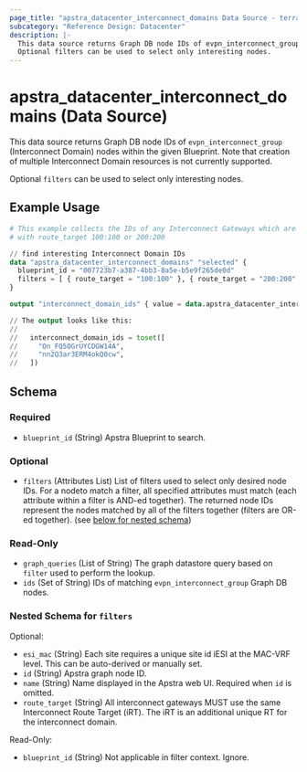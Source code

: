 ```yaml
---
page_title: "apstra_datacenter_interconnect_domains Data Source - terraform-provider-apstra"
subcategory: "Reference Design: Datacenter"
description: |-
  This data source returns Graph DB node IDs of evpn_interconnect_group (Interconnect Domain) nodes within the given Blueprint. Note that creation of multiple Interconnect Domain resources is not currently supported.
  Optional filters can be used to select only interesting nodes.
---
```


# apstra_datacenter_interconnect_domains (Data Source)

This data source returns Graph DB node IDs of `evpn_interconnect_group` (Interconnect Domain) nodes within the given Blueprint. Note that creation of multiple Interconnect Domain resources is not currently supported.

Optional `filters` can be used to select only interesting nodes.


## Example Usage

```terraform
# This example collects the IDs of any Interconnect Gateways which are configured
# with route_target 100:100 or 200:200

// find interesting Interconnect Domain IDs
data "apstra_datacenter_interconnect_domains" "selected" {
  blueprint_id = "007723b7-a387-4bb3-8a5e-b5e9f265de0d"
  filters = [ { route_target = "100:100" }, { route_target = "200:200" } ]
}

output "interconnect_domain_ids" { value = data.apstra_datacenter_interconnect_domains.selected.ids }

// The output looks like this:
//
//   interconnect_domain_ids = toset([
//     "On_FQ5OGrUYCDGW14A",
//     "nn2Q3ar3ERM4okQ0cw",
//   ])
```

<!-- schema generated by tfplugindocs -->
## Schema

### Required

- `blueprint_id` (String) Apstra Blueprint to search.

### Optional

- `filters` (Attributes List) List of filters used to select only desired node IDs. For a nodeto match a filter, all specified attributes must match (each attribute within a filter is AND-ed together). The returned node IDs represent the nodes matched by all of the filters together (filters are OR-ed together). (see [below for nested schema](#nestedatt--filters))

### Read-Only

- `graph_queries` (List of String) The graph datastore query based on `filter` used to perform the lookup.
- `ids` (Set of String) IDs of matching `evpn_interconnect_group` Graph DB nodes.

<a id="nestedatt--filters"></a>
### Nested Schema for `filters`

Optional:

- `esi_mac` (String) Each site requires a unique site id iESI at the MAC-VRF level. This can be auto-derived or manually set.
- `id` (String) Apstra graph node ID.
- `name` (String) Name displayed in the Apstra web UI. Required when `id` is omitted.
- `route_target` (String) All interconnect gateways MUST use the same Interconnect Route Target (iRT).  The iRT is an additional unique RT for the interconnect domain.

Read-Only:

- `blueprint_id` (String) Not applicable in filter context. Ignore.
